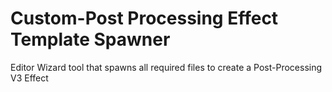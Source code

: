 # Custom-Post Processing Effect Template Spawner
 Editor Wizard tool that spawns all required files to create a Post-Processing V3 Effect
